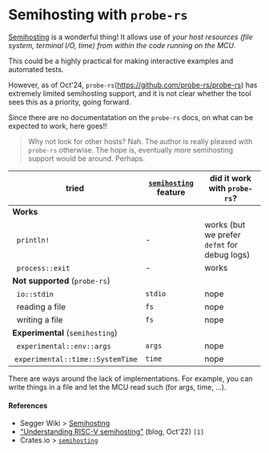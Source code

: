 # Semihosting with `probe-rs`

[Semihosting](https://embeddedinn.com/articles/tutorial/understanding-riscv-semihosting/) is a wonderful thing! It allows use of *your host resources (file system, terminal I/O, time) from within the code running on the MCU*. 

This could be a highly practical for making interactive examples and automated tests.

However, as of Oct'24, `probe-rs`(https://github.com/probe-rs/probe-rs) has extremely limited semihosting support, and it is not clear whether the tool sees this as a priority, going forward.

Since there are no documentatation on the `probe-rs` docs, on what can be expected to work, here goes!!

>Why not look for other hosts?
>Nah. The author is really pleased with `probe-rs` otherwise. The hope is, eventually more semihosting support would be around. Perhaps.

<!-- hidden
For embedded Rust, the semihosting features are made available by the [`semihosting`](https://crates.io/crates/semihosting) crate.
-->

|tried|[`semihosting`](https://docs.rs/semihosting) feature|did it work with `probe-rs`?|
|---|---|---|
|**Works**|
|&nbsp;&nbsp;`println!`|-|works (but we prefer `defmt` for debug logs)|
|&nbsp;&nbsp;`process::exit`|-|works|
|**Not supported** (`probe-rs`)|
|&nbsp;&nbsp;`io::stdin`|`stdio`|nope|
|&nbsp;&nbsp;reading a file|`fs`|nope|
|&nbsp;&nbsp;writing a file|`fs`|nope|
|**Experimental** (`semihosting`)|
|&nbsp;&nbsp;`experimental::env::args`|`args`|nope|
|&nbsp;`experimental::time::SystemTime`|`time`|nope|

There are ways around the lack of implementations. For example, you can write things in a file and let the MCU read such (for args, time, ...).

#### References

- Segger Wiki > [Semihosting](https://wiki.segger.com/Semihosting)
- ["Understanding RISC-V semihosting"](https://embeddedinn.com/articles/tutorial/understanding-riscv-semihosting/) (blog, Oct'22) `[1]`
- Crates.io > [`semihosting`](https://crates.io/crates/semihosting)
